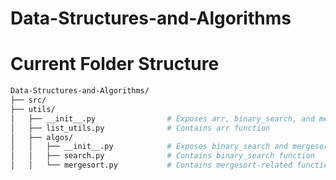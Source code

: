 # Data-Structures-and-Algorithms

# Current Folder Structure #
```bash
Data-Structures-and-Algorithms/
├── src/
├── utils/
│   ├── __init__.py                # Exposes arr, binary_search, and mergesort in utils
│   ├── list_utils.py              # Contains arr function
│   ├── algos/
│   │   ├── __init__.py            # Exposes binary_search and mergesort in algos
│   │   ├── search.py              # Contains binary_search function
│   │   └── mergesort.py           # Contains mergesort-related functions
```
    
